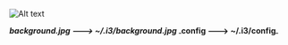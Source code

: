 
![Alt text](http://s8.picofile.com/file/8313074168/screenshot_2017_11_3011_35_13.jpg?raw=true "Title")

 _**background.jpg ---> ~/.i3/background.jpg**_
 ـ**config ---> ~/.i3/config**ـ
